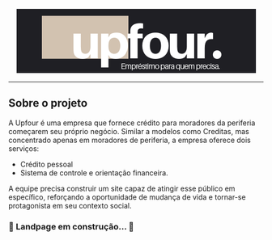 <center>

![logotipo da upfour](./image/logo.png)

</center>

---

## Sobre o projeto

A Upfour é uma empresa que fornece crédito para moradores da periferia começarem seu próprio negócio. Similar a modelos como Creditas, mas concentrado apenas em moradores de periferia, a empresa oferece dois serviços:

- Crédito pessoal
- Sistema de controle e orientação financeira.

A equipe precisa construir um site capaz de atingir esse público em específico, reforçando a oportunidade de mudança de vida e tornar-se protagonista em seu contexto social.

<h3>
🚧 Landpage em construção... 🚧
</h3>
